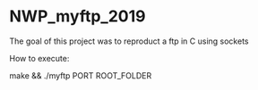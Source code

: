 # NWP_myftp_2019
The goal of this project was to reproduct a ftp in C using sockets

How to execute:

make && ./myftp PORT ROOT_FOLDER

